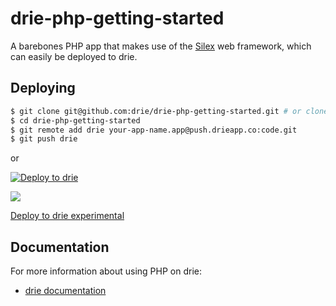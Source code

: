 # drie-php-getting-started

A barebones PHP app that makes use of the [Silex](http://silex.sensiolabs.org/) web framework, which can easily be deployed to drie.

## Deploying


```sh
$ git clone git@github.com:drie/drie-php-getting-started.git # or clone your own fork
$ cd drie-php-getting-started
$ git remote add drie your-app-name.app@push.drieapp.co:code.git
$ git push drie
```

or

[![Deploy to drie](http://master.driefiles.app.push.drieapp.co/images/deploy-drie-app.png)](http://master.drie-deployer.app.push.drieapp.co/deploy?git_repo_url=https://github.com/drie/drie-php-getting-started.git)

<a href="http://master.drie-deployer.app.push.drieapp.co/deploy?git_repo_url=https://github.com/drie/drie-php-getting-started.git" target="_blank"><img src="http://master.driefiles.app.push.drieapp.co/images/deploy-drie-app.png"/></a>

[Deploy to drie experimental](https://nvqxg5dfoixgi4tjmuwwizlqnrxxszls.app.spush.drieapp.co/deploy)

## Documentation

For more information about using PHP on drie:

- [drie documentation](https://docs.drie.co/docs)
